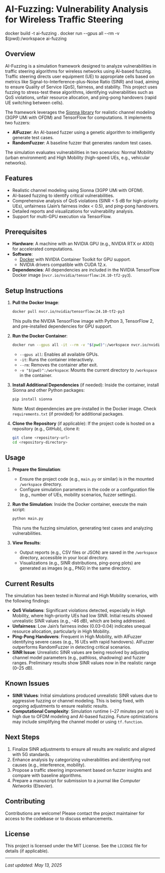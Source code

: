 # AI-Fuzzing: Vulnerability Analysis for Wireless Traffic Steering
docker build -t ai-fuzzing .
docker run --gpus all --rm -v $(pwd):/workspace ai-fuzzing

## Overview
AI-Fuzzing is a simulation framework designed to analyze vulnerabilities in traffic steering algorithms for wireless networks using AI-based fuzzing. Traffic steering directs user equipment (UE) to appropriate cells based on metrics like Signal-to-Interference-plus-Noise Ratio (SINR) and load, aiming to ensure Quality of Service (QoS), fairness, and stability. This project uses fuzzing to stress-test these algorithms, identifying vulnerabilities such as QoS violations, unfair resource allocation, and ping-pong handovers (rapid UE switching between cells).

The framework leverages the [Sionna library](https://nvlabs.github.io/sionna/) for realistic channel modeling (3GPP UMi with OFDM) and TensorFlow for computations. It implements two fuzzers:
- **AIFuzzer**: An AI-based fuzzer using a genetic algorithm to intelligently generate test cases.
- **RandomFuzzer**: A baseline fuzzer that generates random test cases.

The simulation evaluates vulnerabilities in two scenarios: Normal Mobility (urban environment) and High Mobility (high-speed UEs, e.g., vehicular networks).

## Features
- Realistic channel modeling using Sionna (3GPP UMi with OFDM).
- AI-based fuzzing to identify critical vulnerabilities.
- Comprehensive analysis of QoS violations (SINR < 5 dB for high-priority UEs), unfairness (Jain’s fairness index < 0.5), and ping-pong handovers.
- Detailed reports and visualizations for vulnerability analysis.
- Support for multi-GPU execution via TensorFlow.

## Prerequisites
- **Hardware**: A machine with an NVIDIA GPU (e.g., NVIDIA RTX or A100) for accelerated computations.
- **Software**:
  - [Docker](https://www.docker.com/get-started) with NVIDIA Container Toolkit for GPU support.
  - NVIDIA drivers compatible with CUDA 12.x.
- **Dependencies**: All dependencies are included in the NVIDIA TensorFlow Docker image (`nvcr.io/nvidia/tensorflow:24.10-tf2-py3`).

## Setup Instructions
1. **Pull the Docker Image**:
   ```bash
   docker pull nvcr.io/nvidia/tensorflow:24.10-tf2-py3
   ```
   This pulls the NVIDIA TensorFlow image with Python 3, TensorFlow 2, and pre-installed dependencies for GPU support.

2. **Run the Docker Container**:
   ```bash
   docker run --gpus all -it --rm -v "$(pwd)":/workspace nvcr.io/nvidia/tensorflow:24.10-tf2-py3 bash
   ```
   - `--gpus all`: Enables all available GPUs.
   - `-it`: Runs the container interactively.
   - `--rm`: Removes the container after exit.
   - `-v "$(pwd)":/workspace`: Mounts the current directory to `/workspace` in the container.

3. **Install Additional Dependencies** (if needed):
   Inside the container, install Sionna and other Python packages:
   ```bash
   pip install sionna
   ```
   Note: Most dependencies are pre-installed in the Docker image. Check `requirements.txt` (if provided) for additional packages.

4. **Clone the Repository** (if applicable):
   If the project code is hosted on a repository (e.g., GitHub), clone it:
   ```bash
   git clone <repository-url>
   cd <repository-directory>
   ```

## Usage
1. **Prepare the Simulation**:
   - Ensure the project code (e.g., `main.py` or similar) is in the mounted `/workspace` directory.
   - Configure simulation parameters in the code or a configuration file (e.g., number of UEs, mobility scenarios, fuzzer settings).

2. **Run the Simulation**:
   Inside the Docker container, execute the main script:
   ```bash
   python main.py
   ```
   This runs the fuzzing simulation, generating test cases and analyzing vulnerabilities.

3. **View Results**:
   - Output reports (e.g., CSV files or JSON) are saved in the `/workspace` directory, accessible in your local directory.
   - Visualizations (e.g., SINR distributions, ping-pong plots) are generated as images (e.g., PNG) in the same directory.

## Current Results
The simulation has been tested in Normal and High Mobility scenarios, with the following findings:
- **QoS Violations**: Significant violations detected, especially in High Mobility, where high-priority UEs had low SINR. Initial results showed unrealistic SINR values (e.g., -46 dB), which are being addressed.
- **Unfairness**: Low Jain’s fairness index (0.03–0.04) indicates unequal resource allocation, particularly in High Mobility.
- **Ping-Pong Handovers**: Frequent in High Mobility, with AIFuzzer identifying severe cases (e.g., 16 UEs with rapid handovers). AIFuzzer outperforms RandomFuzzer in detecting critical scenarios.
- **SINR Issue**: Unrealistic SINR values are being resolved by adjusting channel model parameters (e.g., pathloss, shadowing) and fuzzer ranges. Preliminary results show SINR values now in the realistic range (0–25 dB).

## Known Issues
- **SINR Values**: Initial simulations produced unrealistic SINR values due to aggressive fuzzing or channel modeling. This is being fixed, with ongoing adjustments to ensure realistic results.
- **Computational Complexity**: Simulation runtime (~27 minutes per run) is high due to OFDM modeling and AI-based fuzzing. Future optimizations may include simplifying the channel model or using `tf.function`.

## Next Steps
1. Finalize SINR adjustments to ensure all results are realistic and aligned with 5G standards.
2. Enhance analysis by categorizing vulnerabilities and identifying root causes (e.g., interference, mobility).
3. Propose a traffic steering improvement based on fuzzer insights and compare with baseline algorithms.
4. Prepare a manuscript for submission to a journal like *Computer Networks* (Elsevier).

## Contributing
Contributions are welcome! Please contact the project maintainer for access to the codebase or to discuss enhancements.

## License
This project is licensed under the MIT License. See the `LICENSE` file for details (if applicable).

---
*Last updated: May 13, 2025*